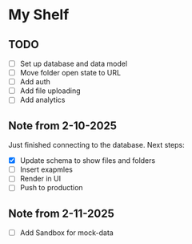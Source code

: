 # My Shelf

## TODO

- [ ] Set up database and data model
- [ ] Move folder open state to URL
- [ ] Add auth
- [ ] Add file uploading
- [ ] Add analytics

## Note from 2-10-2025

Just finished connecting to the database. Next steps:

- [X] Update schema to show files and folders
- [ ] Insert exapmles
- [ ] Render in UI
- [ ] Push to production

## Note from 2-11-2025

- [ ] Add Sandbox for mock-data